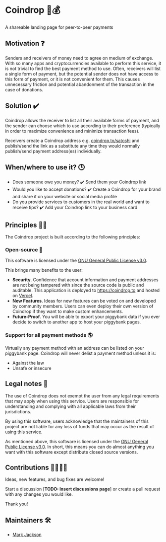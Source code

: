 # Coindrop 🐖💰

A shareable landing page for peer-to-peer payments

## Motivation ❓

Senders and receivers of money need to agree on medium of exchange. With so many apps and cryptocurrencies available to perform this service, it is not trivial to find the best payment method to use. Often, receivers will list a single form of payment, but the potential sender does not have access to this form of payment, or it is not convenient for them. This causes unnecessary friction and potential abandonment of the transaction in the case of donations. 

## Solution ✔️

Coindrop allows the receiver to list all their available forms of payment, and the sender can choose which to use according to their preference (typically in order to maximize convenience and minimize transaction fees).

Receivers create a Coindrop address e.g. [coindrop\.to/satoshi](https://coindrop.to/satoshi) and publish/send the link as a substitute any time they would normally publish/send payment address(es) individually.

## When/where to use it? 🕒

* Does someone owe you money? ✔️ Send them your Coindrop link
* Would you like to accept donations? ✔️ Create a Coindrop for your brand and share it on your website or social media profile
* Do you provide services to customers in the real world and want to receive tips? ✔️ Add your Coindrop link to your business card

## Principles 🙏🏻

The Coindrop project is built according to the following principles:

### Open-source 👀

This software is licensed under the [GNU General Public License v3.0](LICENSE).

This brings many benefits to the user:

* **Security**. Confidence that account information and payment addresses are not being tampered with since the source code is public and auditable. This application is deployed to https://coindrop.to and hosted on [Vercel](https://vercel.com/).
* **New Features**. Ideas for new features can be voted on and developed by community members. Users can even deploy their own version of Coindrop if they want to make custom enhancements.
* **Future-Proof**. You will be able to export your piggybank data if you ever decide to switch to another app to host your piggybank pages.

### Support for all payment methods 🌎

Virtually any payment method with an address can be listed on your piggybank page. Coindrop will never delist a payment method unless it is:
* Against the law
* Unsafe or insecure

## Legal notes 👮

The use of Coindrop does not exempt the user from any legal requirements that may apply when using this service. Users are responsible for understanding and complying with all applicable laws from their jurisdictions.

By using this software, users acknowledge that the maintainers of this project are not liable for any loss of funds that may occur as the result of using this service.

As mentioned above, this software is licensed under the [GNU General Public License v3.0](LICENSE). In short, this means you can do almost anything you want with this software except distribute closed source versions.

## Contributions 🙋‍♂️🙋‍♀️

Ideas, new features, and bug fixes are welcome!

Start a discussion [**TODO: Insert discussions page**] or create a pull request with any changes you would like.

Thank you!

## Maintainers 🛠️

* [Mark Jackson](https://twitter.com/markjackson02)